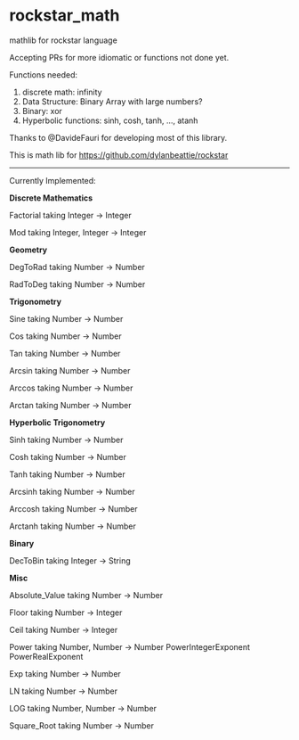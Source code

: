 # rockstar_math
mathlib for rockstar language


Accepting PRs for more idiomatic or functions not done yet.

Functions needed:

1. discrete math: infinity
2. Data Structure: Binary Array with large numbers?
3. Binary: xor 
4. Hyperbolic functions: sinh, cosh, tanh, ..., atanh

Thanks to @DavideFauri for developing most of this library.

This is math lib for https://github.com/dylanbeattie/rockstar 

-----

Currently Implemented:

**Discrete Mathematics**

Factorial taking Integer -> Integer

Mod taking Integer, Integer -> Integer

**Geometry**

DegToRad taking Number -> Number

RadToDeg taking Number -> Number

**Trigonometry**

Sine taking Number -> Number

Cos taking Number -> Number

Tan taking Number -> Number

Arcsin taking Number -> Number

Arccos taking Number -> Number

Arctan taking Number -> Number

**Hyperbolic Trigonometry**

Sinh taking Number -> Number

Cosh taking Number -> Number

Tanh taking Number -> Number

Arcsinh taking Number -> Number

Arccosh taking Number -> Number

Arctanh taking Number -> Number

**Binary**

DecToBin taking Integer -> String

**Misc**

Absolute_Value taking Number -> Number

Floor taking Number -> Integer

Ceil taking Number -> Integer

Power taking Number, Number -> Number
  PowerIntegerExponent
  PowerRealExponent

Exp taking Number -> Number

LN taking Number -> Number

LOG taking Number, Number -> Number

Square_Root taking Number -> Number
